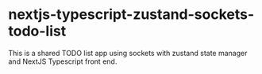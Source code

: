# nextjs-typescript-zustand-sockets-todo-list
This is a shared TODO list app using sockets with zustand state manager and NextJS Typescript front end.

